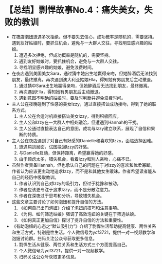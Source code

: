 # 【总结】剽悍故事No.4：痛失美女，失败的教训

-   在夜店泡妞遭遇多次拒绝，但不要失去信心，成功概率是随机的，需要坚持。遇到友好姑娘时，要抓住机会，避免与一大群人交往，寻找明显感兴趣的姑娘。
    1.  遭遇多次拒绝，但成功概率是随机的，需要坚持。
    2.  遇到友好姑娘时，要抓住机会，避免与一大群人交往。
    3.  寻找明显感兴趣的姑娘，避免浪费时间。
-   在夜店遇到美国美女Sara，通过猜中她出生地赢得亲吻，但她醉酒后无法找到朋友，最终撤离。再次遇到澳大利亚姑娘Ella，得知她有男朋友后主动撤退。
    1.  通过猜中Sara出生地赢得亲吻，但她醉酒后无法找到朋友，最终撤离。
    2.  再次遇到Ella，得知她有男朋友后主动撤退。
    3.  遇到意图不明确的姑娘时，要及时判断并避免浪费时间。
-   主人公在夜晚碰到了性感的美女Izzy，通过直接搭讪成功接吻，得到了她的联系方式。
    1.  主人公在合适时机直接搭讪美女Izzy，得到积极回应。
    2.  主人公和Izzy在一大群人中相处融洽，但遭遇到Hannah的干扰。
    3.  主人公通过直接表达自己的意图，成功与Izzy建立联系，展现了自信和果断的特质。
-   主人公在夜店遇到了对自己有好感的Danielle和喜欢的Izzy，面临选择困难。
    1.  遭遇尴尬局面，试图挽回Izzy的好感。
    2.  与Danielle互动，但保持距离，希望赢得她的好感。
    3.  由于顾虑太多，错失机会，看着Izzy和别人亲吻，心痛不已。
-   虽然作者责备Hannah，但也承认自己的问题在于对Izzy的喜欢和优柔寡断。作者认为应该更主动地追求Izzy，而不是和其他女生暧昧。作者希望读者能从自己的经历中吸取教训。
    1.  作者认识到自己对Izzy的吸引力，但过于犹豫和被动。
    2.  作者应该更专注于追求Izzy，而不是分散注意力。
    3.  作者在深夜过于思考和分析，导致错失机会。
-   这些文章主要讨论了如何泡妞和提升自信的方法。
    1.  《如何自己出门泡妞》介绍了泡妞的技巧和注意事项。
    2.  《为何、如何筛选姑娘》强调了高效泡妞的关键在于筛选姑娘。
    3.  《如何真正更加自信》探讨了提升自信的方法和重要性。
-   《有助泡妞的心态之“默认吸引力”》介绍了剽悍生活帮助提高健康、两性关系和生活方式，特别是性生活。个人微信号为ycf3721，提供一对一视频教学和泡妞讨论群。扫码关注公众号获取更多信息。
    1.  剽悍生活从健康、两性关系和生活方式三个方面提高自己。
    2.  个人微信号为ycf3721，提供一对一视频教学。
    3.  扫码关注公众号获取更多信息。